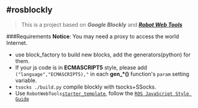 #rosblockly
---
> This is a project based on __*Google Blockly*__ and [__*Robot Web Tools*__][3]


###Requirements
**Notice**: You may need a proxy to access the world Internet.
- use block_factory to build new blocks, add the generators(python) for them.
- If your js code is in **ECMASCRIPT5** style, please add `("language","ECMASCRIPT5),"`  in each **gen_*()** function's `param` setting variable.
- `tsocks ./build.py` compile blockly with tsocks+SSocks.
- Use `RobotWebTools`[`starter_template`][1], follow the [`ROS JavaScript Style Guide`][2]

[1]: https://github.com/RobotWebTools/starter-template "Github | RobotWebTools starter template"
[2]: http://wiki.ros.org/JavaScriptStyleGuide "ROS Wiki | ROS JavaScript Style Guide"
[3]: http://robotwebtools.org/ "Robot Web Tools | robotwebtools.org"
